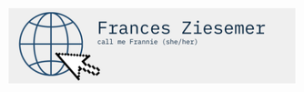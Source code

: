 ![](Frances-Ziesemer.png)
<!--
**frannieziesemer/frannieziesemer** is a ✨ _special_ ✨ repository because its `README.md` (this file) appears on your GitHub profile.

I am a Web Developer-in-training focusing at the moment on mastering JavaScript + React and learning how to doucument and test my code. 


My current projects are:
- End-to-end app development with the amazing FrauenLoop program
- The Odin Project JavaScript Full Stack track
- #100DaysOfCode



follow my #100DaysOfCode journey on twitter @FZiesemer
check out my profile on LinkedIn


- 🔭 I’m currently working on ...
- 🌱 I’m currently learning ...
- 👯 I’m looking to collaborate on ...
- 🤔 I’m looking for help with ...
- 💬 Ask me about ...
- 📫 How to reach me: ...
- 😄 Pronouns: ...
- ⚡ Fun fact: ...
-->
